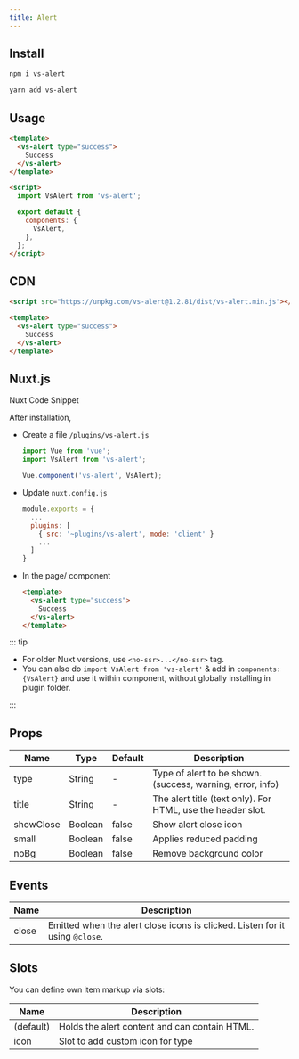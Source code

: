 ```yaml
---
title: Alert
---
```


<masthead title="Alert" description="Provide contextual feedback messages for typical user actions with the handful of available and flexible alert messages.">
  <component-links
    codesandbox="https://codesandbox.io/s/vs-alert-yhjce"
    github="https://github.com/ashwinkshenoy/vue-simple/tree/master/packages/vs-alert"
    packageName="vs-alert">
  </component-links>
</masthead>

## Install

```bash
npm i vs-alert
```

```bash
yarn add vs-alert
```

## Usage

```html
<template>
  <vs-alert type="success">
    Success
  </vs-alert>
</template>

<script>
  import VsAlert from 'vs-alert';

  export default {
    components: {
      VsAlert,
    },
  };
</script>
```

## CDN

```html
<script src="https://unpkg.com/vs-alert@1.2.81/dist/vs-alert.min.js"></script>
```

```html
<template>
  <vs-alert type="success">
    Success
  </vs-alert>
</template>
```

## Nuxt.js

Nuxt Code Snippet

After installation,

- Create a file `/plugins/vs-alert.js`

  ```javascript
  import Vue from 'vue';
  import VsAlert from 'vs-alert';

  Vue.component('vs-alert', VsAlert);
  ```

- Update `nuxt.config.js`
  ```javascript
  module.exports = {
    ...
    plugins: [
      { src: '~plugins/vs-alert', mode: 'client' }
      ...
    ]
  }
  ```
- In the page/ component

  ```html
  <template>
    <vs-alert type="success">
      Success
    </vs-alert>
  </template>
  ```

::: tip

- For older Nuxt versions, use `<no-ssr>...</no-ssr>` tag.
- You can also do
  `import VsAlert from 'vs-alert'`
  & add in `components:{VsAlert}` and use it within component, without globally installing in plugin folder.

:::

## Props

| Name      | Type    | Default | Description                                                 |
| --------- | ------- | ------- | ----------------------------------------------------------- |
| type      | String  | -       | Type of alert to be shown. (success, warning, error, info)  |
| title     | String  | -       | The alert title (text only). For HTML, use the header slot. |
| showClose | Boolean | false   | Show alert close icon                                       |
| small     | Boolean | false   | Applies reduced padding                                     |
| noBg      | Boolean | false   | Remove background color                                     |

## Events

| Name  | Description                                                                  |
| ----- | ---------------------------------------------------------------------------- |
| close | Emitted when the alert close icons is clicked. Listen for it using `@close`. |

## Slots

You can define own item markup via slots:

| Name      | Description                                   |
| --------- | --------------------------------------------- |
| (default) | Holds the alert content and can contain HTML. |
| icon      | Slot to add custom icon for type              |
